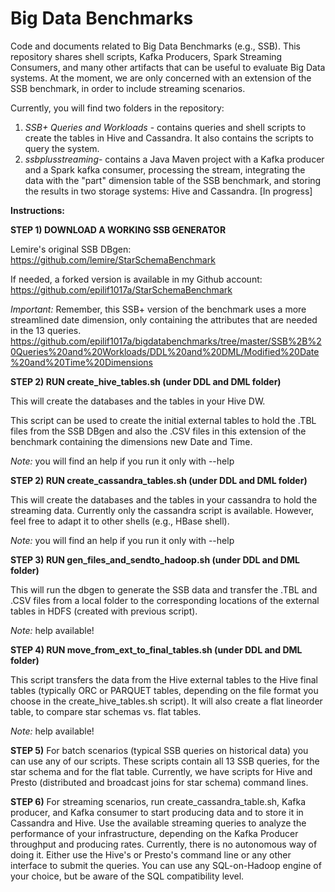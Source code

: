 # Big Data Benchmarks
Code and documents related to Big Data Benchmarks (e.g., SSB).
This repository shares shell scripts, Kafka Producers, Spark Streaming Consumers, and many other
artifacts that can be useful to evaluate Big Data systems. At the moment,
we are only concerned with an extension of the SSB benchmark, in order
to include streaming scenarios.

Currently, you will find two folders in the repository:

1) _SSB+ Queries and Workloads_ - contains queries and shell scripts to create the tables in Hive and Cassandra. It also contains the scripts to query the system.
2) _ssbplusstreaming_- contains a Java Maven project with a Kafka producer and a Spark kafka consumer, processing the stream, integrating the data with the "part" dimension table of the SSB benchmark, and storing the results in two storage systems: Hive and Cassandra. [In progress]

**Instructions:**

**STEP 1) DOWNLOAD A WORKING SSB GENERATOR**

Lemire's original SSB DBgen: https://github.com/lemire/StarSchemaBenchmark

If needed, a forked version is available in my Github account: https://github.com/epilif1017a/StarSchemaBenchmark

_Important:_ Remember, this SSB+ version of the benchmark uses a more streamlined date dimension, only containing the attributes that are needed in the 13 queries.
https://github.com/epilif1017a/bigdatabenchmarks/tree/master/SSB%2B%20Queries%20and%20Workloads/DDL%20and%20DML/Modified%20Date%20and%20Time%20Dimensions

**STEP 2) RUN create_hive_tables.sh (under DDL and DML folder)**

This will create the databases and the tables in your Hive DW.

This script can be used to create the initial external tables to hold the .TBL files from the SSB DBgen and also the .CSV files in this extension of the benchmark containing the dimensions new Date and Time.

_Note:_ you will find an help if you run it only with --help

**STEP 2) RUN create_cassandra_tables.sh (under DDL and DML folder)**

This will create the databases and the tables in your cassandra to hold the streaming data.
Currently only the cassandra script is available. However, feel free to adapt it to other shells (e.g., HBase shell).

_Note:_ you will find an help if you run it only with --help

**STEP 3) RUN gen_files_and_sendto_hadoop.sh (under DDL and DML folder)**

This will run the dbgen to generate the SSB data and transfer the .TBL and .CSV files from a local folder to the corresponding locations of the external tables in HDFS (created with previous script).

_Note:_ help available!

**STEP 4) RUN move_from_ext_to_final_tables.sh (under DDL and DML folder)**

This script transfers the data from the Hive external tables to the Hive final tables (typically ORC or PARQUET tables, depending on the file format you choose in the create_hive_tables.sh script).
It will also create a flat lineorder table, to compare star schemas vs. flat tables.

_Note:_ help available!

**STEP 5)** For batch scenarios (typical SSB queries on historical data) you can use any of our scripts.
These scripts contain all 13 SSB queries, for the star schema and for the flat table.
Currently, we have scripts for Hive and Presto (distributed and broadcast joins for star schema) command lines.

**STEP 6)** For streaming scenarios, run create_cassandra_table.sh, Kafka producer, and Kafka consumer to start producing data and to store it in Cassandra and Hive. Use the available streaming queries to analyze the performance of your infrastructure, depending on the Kafka Producer throughput and producing rates.
Currently, there is no autonomous way of doing it. Either use the Hive's or Presto's command line or any other interface to submit the queries. You can use any SQL-on-Hadoop engine of your choice, but be aware of the SQL compatibility level.   
